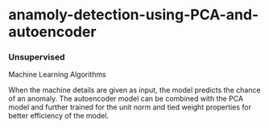 # anamoly-detection-using-PCA-and-autoencoder


### Unsupervised
Machine Learning Algorithms


When the machine details are given as input, the model predicts the chance of an anomaly. The autoencoder model can be combined with the PCA model and further trained for the unit norm and tied weight properties for better efficiency of the model.
